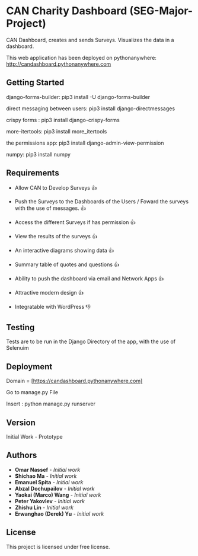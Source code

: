# CAN Charity Dashboard (SEG-Major-Project)

CAN Dashboard, creates and sends Surveys. Visualizes the data in a dashboard.

This web application has been deployed on pythonanywhere:  http://candashboard.pythonanywhere.com

## Getting Started

django-forms-builder: pip3 install -U django-forms-builder
 
direct messaging between users: pip3 install django-directmessages

crispy forms : pip3 install django-crispy-forms

more-itertools: pip3 install more_itertools

the permissions app: pip3 install django-admin-view-permission

numpy: pip3 install numpy

## Requirements

* Allow CAN to Develop Surveys :+1:

* Push the Surveys to the Dashboards of the Users / Foward the surveys with the use of messages. :+1:

* Access the different Surveys if has permission :+1:

* View the results of the surveys :+1:

* An interactive diagrams showing data :+1:

* Summary table of quotes and questions :+1:

* Ability to push the dashboard via email and Network Apps :+1:

* Attractive modern design :+1:

* Integratable with WordPress :-1:



## Testing

Tests are to be run in the Django Directory of the app, with the use of Selenuim

## Deployment

Domain = [https://candashboard.pythonanywhere.com]

Go to manage.py File

Insert : python manage.py runserver

## Version

Initial Work - Prototype

## Authors

* **Omar Nassef** - *Initial work* 
* **Shichao Ma** - *Initial work* 
* **Emanuel Spita** - *Initial work* 
* **Abzal Dochupailov** - *Initial work* 
* **Yaokai (Marco) Wang** - *Initial work* 
* **Peter Yakovlev** - *Initial work* 
* **Zhishu Lin** - *Initial work*
* **Erwanghao (Derek) Yu** - *Initial work* 

## License

This project is licensed under free license.


